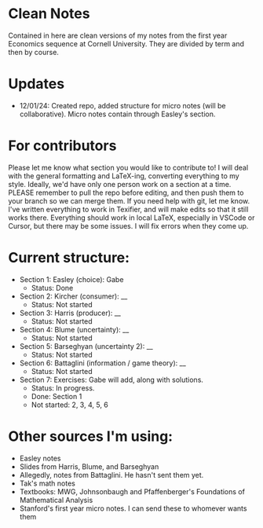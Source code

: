 # Clean Notes

Contained in here are clean versions of my notes from the first year Economics sequence at Cornell University. They are divided by term and then by course.

# Updates

- 12/01/24: Created repo, added structure for micro notes (will be collaborative). Micro notes contain through Easley's section.

# For contributors

Please let me know what section you would like to contribute to! I will deal with the general formatting and LaTeX-ing, converting everything to my style. Ideally, we'd have only one person work on a section at a time. PLEASE remember to pull the repo before editing, and then push them to your branch so we can merge them. If you need help with git, let me know. I've written everything to work in Texifier, and will make edits so that it still works there. Everything should work in local LaTeX, especially in VSCode or Cursor, but there may be some issues. I will fix errors when they come up.

# Current structure:

- Section 1: Easley (choice): Gabe
    - Status: Done
- Section 2: Kircher (consumer): __
    - Status: Not started
- Section 3: Harris (producer): __
    - Status: Not started
- Section 4: Blume (uncertainty): __
    - Status: Not started
- Section 5: Barseghyan (uncertainty 2): __
    - Status: Not started
- Section 6: Battaglini (information / game theory): __
    - Status: Not started
- Section 7: Exercises: Gabe will add, along with solutions. 
    - Status: In progress. 
    - Done: Section 1
    - Not started: 2, 3, 4, 5, 6

# Other sources I'm using: 

- Easley notes
- Slides from Harris, Blume, and Barseghyan
- Allegedly, notes from Battaglini. He hasn't sent them yet.
- Tak's math notes
- Textbooks: MWG, Johnsonbaugh and Pfaffenberger's Foundations of Mathematical Analysis
- Stanford's first year micro notes. I can send these to whomever wants them